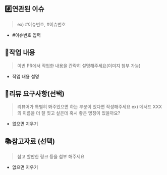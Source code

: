 ## #️⃣연관된 이슈

> ex) #이슈번호, #이슈번호
- #이슈번호 입력

## 📝작업 내용

> 이번 PR에서 작업한 내용을 간략히 설명해주세요(이미지 첨부 가능)
- 작업 내용 설명

## 💬리뷰 요구사항(선택)

> 리뷰어가 특별히 봐주었으면 하는 부분이 있다면 작성해주세요
> ex) 메서드 XXX의 이름을 더 잘 짓고 싶은데 혹시 좋은 명칭이 있을까요?
- 없으면 지우기

## 📚참고자료 (선택)

> 참고 할만한 링크 등을 첨부 해주세요
- 없으면 지우기
